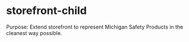 # storefront-child

Purpose: Extend storefront to represent Michigan Safety Products in the cleanest way possible.

